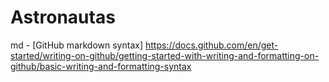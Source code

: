 # Astronautas

md - [GitHub markdown syntax] https://docs.github.com/en/get-started/writing-on-github/getting-started-with-writing-and-formatting-on-github/basic-writing-and-formatting-syntax
